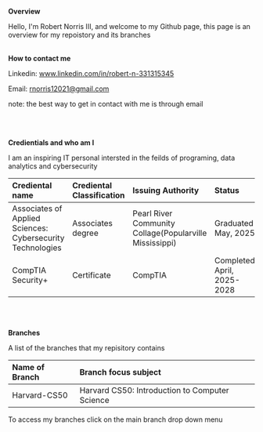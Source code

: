 **Overview**

Hello, I'm Robert Norris III, and welcome to my Github page, this page is an overview for my repoistory and its branches
<br>
<br> 

**How to contact me**

Linkedin: www.linkedin.com/in/robert-n-331315345

Email: rnorris12021@gmail.com

note: the best way to get in contact with me is through email

<br>
<br> 

**Credientials and who am I**

I am an inspiring IT personal intersted in the feilds of programing, data analytics and cybersecurity

| Crediental name | Crediental Classification | Issuing Authority | Status | 
| :--- | :--- |:--- | :--- |
| Associates of Applied Sciences: Cybersecurity Technologies | Associates degree | Pearl River Community Collage(Popularville Mississippi) | Graduated May, 2025 |
| CompTIA Security+ | Certificate | CompTIA | Completed April, 2025-2028 |
<br>
<br>

**Branches** 

A list of the branches that my repisitory contains

| Name of Branch | Branch focus subject |
| :--- | :--- |
| Harvard-CS50 | Harvard CS50: Introduction to Computer Science |

To access my branches click on the main branch drop down menu
